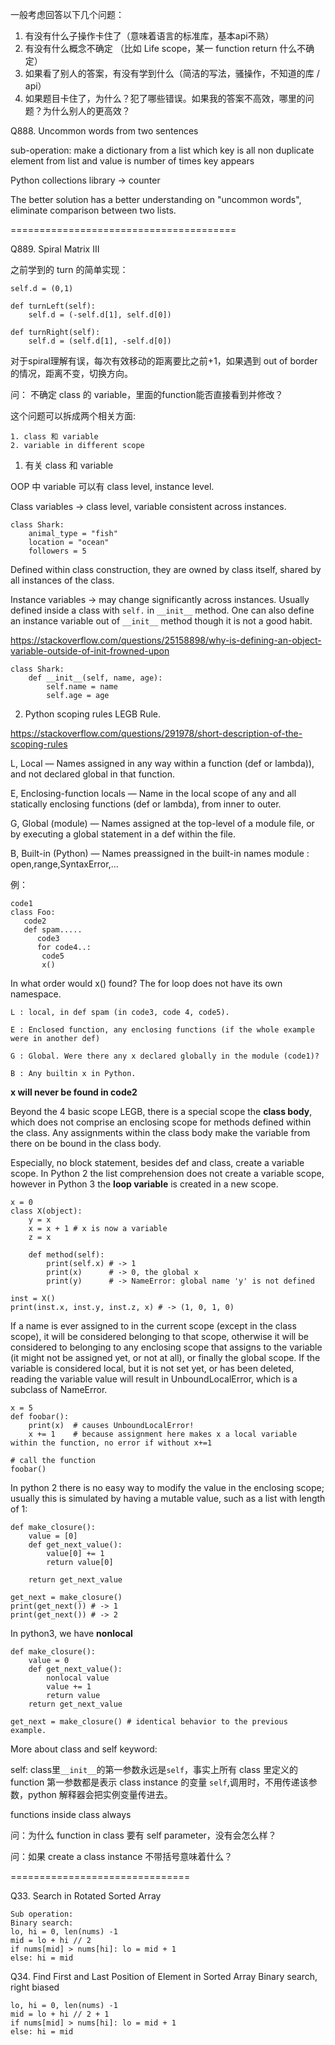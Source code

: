 一般考虑回答以下几个问题：
  1. 有没有什么子操作卡住了（意味着语言的标准库，基本api不熟）
  2. 有没有什么概念不确定 （比如 Life scope，某一 function return 什么不确定）
  3. 如果看了别人的答案，有没有学到什么（简洁的写法，骚操作，不知道的库 / api）
  4. 如果题目卡住了，为什么？犯了哪些错误。如果我的答案不高效，哪里的问题？为什么别人的更高效？

Q888. Uncommon words from two sentences

sub-operation: make a dictionary from a list which key is all non duplicate element from list and value is number of times key appears

Python collections library -> counter

The better solution has a better understanding on "uncommon words", eliminate comparison between two lists.

======================================= 

Q889. Spiral Matrix III

之前学到的 turn 的简单实现：
```
self.d = (0,1)

def turnLeft(self):
    self.d = (-self.d[1], self.d[0])

def turnRight(self):
    self.d = (self.d[1], -self.d[0])
```

对于spiral理解有误，每次有效移动的距离要比之前+1，如果遇到 out of border 的情况，距离不变，切换方向。

问： 不确定 class 的 variable，里面的function能否直接看到并修改？

这个问题可以拆成两个相关方面:

	1. class 和 variable
	2. variable in different scope 

1. 有关 class 和 variable

OOP 中 variable 可以有 class level, instance level.

Class variables -> class level, variable consistent across instances.

```
class Shark:
    animal_type = "fish"
    location = "ocean"
    followers = 5
```

Defined within class construction, they are owned by class itself, shared by all instances of the class.

Instance variables -> may change significantly across instances. Usually defined inside a class with `self.` in `__init__` method. One can also define an instance variable out of `__init__` method though it is not a good habit.

https://stackoverflow.com/questions/25158898/why-is-defining-an-object-variable-outside-of-init-frowned-upon

```
class Shark:
    def __init__(self, name, age):
        self.name = name
        self.age = age
```

2. Python scoping rules
LEGB Rule.

https://stackoverflow.com/questions/291978/short-description-of-the-scoping-rules

L, Local — Names assigned in any way within a function (def or lambda)), and not declared global in that function.

E, Enclosing-function locals — Name in the local scope of any and all statically enclosing functions (def or lambda), from inner to outer.

G, Global (module) — Names assigned at the top-level of a module file, or by executing a global statement in a def within the file.

B, Built-in (Python) — Names preassigned in the built-in names module : open,range,SyntaxError,...

例：
```
code1
class Foo:
   code2
   def spam.....
      code3
      for code4..:
       code5
       x()
```
In what order would x() found?
	The for loop does not have its own namespace.

	L : local, in def spam (in code3, code 4, code5).

	E : Enclosed function, any enclosing functions (if the whole example were in another def)

	G : Global. Were there any x declared globally in the module (code1)?

	B : Any builtin x in Python.

**x will never be found in code2**

Beyond the 4 basic scope LEGB, there is a special scope the **class body**, which does not comprise an enclosing scope for methods defined within the class. Any assignments within the class body make the variable from there on be bound in the class body.

Especially, no block statement, besides def and class, create a variable scope. In Python 2 the list comprehension does not create a variable scope, however in Python 3 the **loop variable** is created in a new scope.

```
x = 0
class X(object):
    y = x
    x = x + 1 # x is now a variable 
    z = x

    def method(self):
        print(self.x) # -> 1
        print(x)      # -> 0, the global x
        print(y)      # -> NameError: global name 'y' is not defined

inst = X()
print(inst.x, inst.y, inst.z, x) # -> (1, 0, 1, 0)
```

If a name is ever assigned to in the current scope (except in the class scope), it will be considered belonging to that scope, otherwise it will be considered to belonging to any enclosing scope that assigns to the variable (it might not be assigned yet, or not at all), or finally the global scope. If the variable is considered local, but it is not set yet, or has been deleted, reading the variable value will result in UnboundLocalError, which is a subclass of NameError.

```
x = 5
def foobar():
    print(x)  # causes UnboundLocalError!
    x += 1    # because assignment here makes x a local variable within the function, no error if without x+=1

# call the function
foobar()
```

In python 2 there is no easy way to modify the value in the enclosing scope; usually this is simulated by having a mutable value, such as a list with length of 1:

```
def make_closure():
    value = [0]
    def get_next_value():
        value[0] += 1
        return value[0]

    return get_next_value

get_next = make_closure()
print(get_next()) # -> 1
print(get_next()) # -> 2
```

In python3, we have **nonlocal**

```
def make_closure():
    value = 0
    def get_next_value():
        nonlocal value
        value += 1
        return value
    return get_next_value

get_next = make_closure() # identical behavior to the previous example.

```


More about class and self keyword:

self: class里`__init__`的第一参数永远是`self`，事实上所有 class 里定义的 function 第一参数都是表示 class instance 的变量 `self`,调用时，不用传递该参数，python 解释器会把实例变量传进去。

functions inside class always

问：为什么 function in class 要有 self parameter，没有会怎么样？

问：如果 create a class instance 不带括号意味着什么？



===============================

Q33. Search in Rotated Sorted Array
```
Sub operation:
Binary search:
lo, hi = 0, len(nums) -1
mid = lo + hi // 2
if nums[mid] > nums[hi]: lo = mid + 1
else: hi = mid
```

Q34. Find First and Last Position of Element in Sorted Array
Binary search, right biased
```
lo, hi = 0, len(nums) -1
mid = lo + hi // 2 + 1
if nums[mid] > nums[hi]: lo = mid + 1
else: hi = mid
```